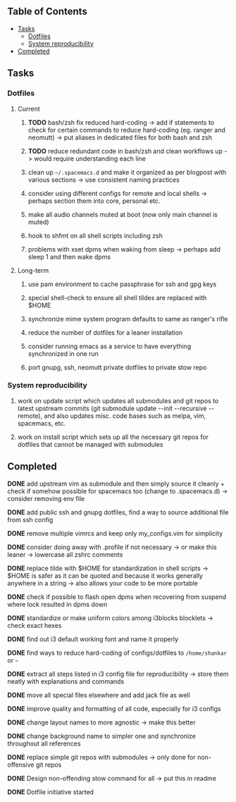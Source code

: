 ## Table of Contents
-   [Tasks](#tasks)
    -   [Dotfiles](#dotfiles)
    -   [System reproducibility](#system-reproducibility)
-   [Completed](#completed)

Tasks
-----

### Dotfiles

1.  Current

    1.  **TODO** bash/zsh fix reduced hard-coding -\> add if
        statements to check for certain commands to reduce hard-coding
        (eg. ranger and neomutt) -\> put aliases in dedicated files for
        both bash and zsh

    2.  **TODO** reduce redundant code in bash/zsh and clean
        workflows up -\> would require understanding each line

    3.  clean up `~/.spacemacs.d` and make it organized as per blogpost
        with various sections -\> use consistent naming practices

    4.  consider using different configs for remote and local shells -\>
        perhaps section them into core, personal etc.

    5.  make all audio channels muted at boot (now only main channel is
        muted)

    6.  hook to shfmt on all shell scripts including zsh

    7.  problems with xset dpms when waking from sleep -\> perhaps add
        sleep 1 and then wake dpms

2.  Long-term

    1.  use pam environment to cache passphrase for ssh and gpg keys

    2.  special shell-check to ensure all shell tildes are replaced with
        \$HOME

    3.  synchronize mime system program defaults to same as ranger\'s
        rifle

    4.  reduce the number of dotfiles for a leaner installation

    5.  consider running emacs as a service to have everything
        synchronized in one run

    6.  port gnupg, ssh, neomutt private dotfiles to private stow repo

### System reproducibility

1.  work on update script which updates all submodules and git repos to
    latest upstream commits (git submodule update --init --recursive
    --remote), and also updates misc. code bases such as melpa, vim,
    spacemacs, etc.

2.  work on install script which sets up all the necessary git repos for
    dotfiles that cannot be managed with submodules

Completed
---------

**DONE** add upstream vim as submodule and then simply source
it cleanly + check if somehow possible for spacemacs too (change to
.spacemacs.d) -\> consider removing env file

**DONE** add public ssh and gnupg dotfiles, find a way to
source additional file from ssh config

**DONE** remove multiple vimrcs and keep only my_configs.vim
for simplicity

**DONE** consider doing away with .profile if not necessary
-\> or make this leaner -\> lowercase all zshrc comments

**DONE** replace tilde with \$HOME for standardization in
shell scripts -\> \$HOME is safer as it can be quoted and because it
works generally anywhere in a string -\> also allows your code to be
more portable

**DONE** check if possible to flash open dpms when recovering
from suspend where lock resulted in dpms down

**DONE** standardize or make uniform colors among i3blocks
blocklets -\> check exact hexes

**DONE** find out i3 default working font and name it
properly

**DONE** find ways to reduce hard-coding of configs/dotfiles
to `/home/shankar` or `~`

**DONE** extract all steps listed in i3 config file for
reproducibility -\> store them neatly with explanations and commands

**DONE** move all special files elsewhere and add jack file
as well

**DONE** improve quality and formatting of all code,
especially for i3 configs

**DONE** change layout names to more agnostic -\> make this
better

**DONE** change background name to simpler one and
synchronize throughout all references

**DONE** replace simple git repos with submodules -\> only
done for non-offensive git repos

**DONE** Design non-offending stow command for all -\> put
this in readme

**DONE** Dotfile initiative started

